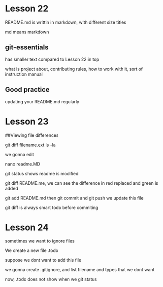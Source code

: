 # Lesson 22
README.md is writtin in markdown, with different size titles

md means markdown

## git-essentials
has smaller text compared to Lesson 22 in top

what is project about, contributing rules, how to work with it, sort of instruction manual

## Good practice
updating your README.md regularly

# Lesson 23
##Viewing file differences

git diff filename.ext
ls -la

we gonna edit

nano readme.MD

git status shows readme is modified

git diff README.me, we can see the difference in red replaced and green is added

git add README.md then git commit and git push we update this file

git diff is always smart todo before commiting
# Lesson 24
sometimes we want to ignore files

We create a new file .todo

suppose we dont want to add this file

we gonna create .gitignore, and list filename and types that we dont want

now, .todo does not show when we git status 



